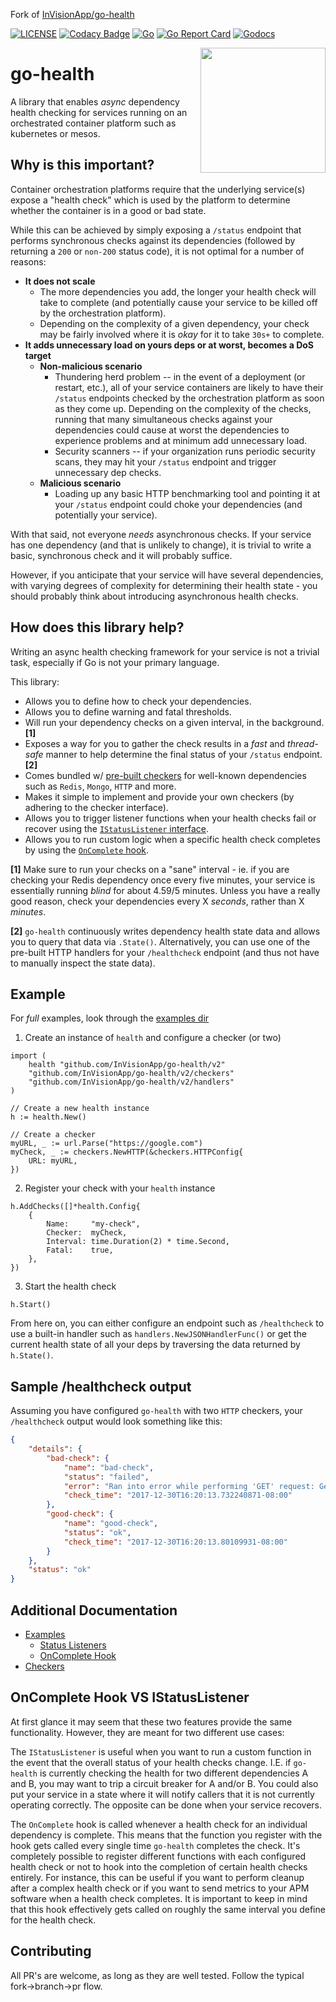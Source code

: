 Fork of [InVisionApp/go-health](https://github.com/InVisionApp/go-health)

[![LICENSE](https://img.shields.io/badge/license-MIT-orange.svg)](LICENSE)
[![Codacy Badge](https://app.codacy.com/project/badge/Grade/36e8461d0fda47f499bf7cc6801e9603)](https://app.codacy.com/gh/helios-ag/go-health/dashboard?utm_source=gh&utm_medium=referral&utm_content=&utm_campaign=Badge_grade)
[![Go](https://github.com/helios-ag/go-health/actions/workflows/tests.yml/badge.svg)](https://github.com/helios-ag/go-health/actions/workflows/tests.yml)
[![Go Report Card](https://goreportcard.com/badge/github.com/helios-ag/go-health)](https://goreportcard.com/report/github.com/helios-ag/go-health)
[![Godocs](https://img.shields.io/badge/golang-documentation-blue.svg)](https://godoc.org/github.com/helios-ag/go-health)

<img align="right" src="images/go-health.svg" width="200">

# go-health
A library that enables *async* dependency health checking for services running on an orchestrated container platform such as kubernetes or mesos.

## Why is this important?
Container orchestration platforms require that the underlying service(s) expose a "health check" which is used by the platform to determine whether the container is in a good or bad state.

While this can be achieved by simply exposing a `/status` endpoint that performs synchronous checks against its dependencies (followed by returning a `200` or `non-200` status code), it is not optimal for a number of reasons:

* **It does not scale**
    + The more dependencies you add, the longer your health check will take to complete (and potentially cause your service to be killed off by the orchestration platform).
    + Depending on the complexity of a given dependency, your check may be fairly involved where it is _okay_ for it to take `30s+` to complete.
* **It adds unnecessary load on yours deps or at worst, becomes a DoS target**
    + **Non-malicious scenario**
        + Thundering herd problem -- in the event of a deployment (or restart, etc.), all of your service containers are likely to have their `/status` endpoints checked by the orchestration platform as soon as they come up. Depending on the complexity of the checks, running that many simultaneous checks against your dependencies could cause at worst the dependencies to experience problems and at minimum add unnecessary load.
        + Security scanners -- if your organization runs periodic security scans, they may hit your `/status` endpoint and trigger unnecessary dep checks.
    + **Malicious scenario**
        + Loading up any basic HTTP benchmarking tool and pointing it at your `/status` endpoint could choke your dependencies (and potentially your service).

With that said, not everyone _needs_ asynchronous checks. If your service has one dependency (and that is unlikely to change), it is trivial to write a basic, synchronous check and it will probably suffice.

However, if you anticipate that your service will have several dependencies, with varying degrees of complexity for determining their health state - you should probably think about introducing asynchronous health checks.

## How does this library help?
Writing an async health checking framework for your service is not a trivial task, especially if Go is not your primary language.

This library:

* Allows you to define how to check your dependencies.
* Allows you to define warning and fatal thresholds.
* Will run your dependency checks on a given interval, in the background. **[1]**
* Exposes a way for you to gather the check results in a *fast* and *thread-safe* manner to help determine the final status of your `/status` endpoint. **[2]**
* Comes bundled w/ [pre-built checkers](/checkers) for well-known dependencies such as `Redis`, `Mongo`, `HTTP` and more.
* Makes it simple to implement and provide your own checkers (by adhering to the checker interface).
* Allows you to trigger listener functions when your health checks fail or recover using the [`IStatusListener` interface](#oncomplete-hook-vs-istatuslistener).
* Allows you to run custom logic when a specific health check completes by using the [`OnComplete` hook](#oncomplete-hook-vs-istatuslistener).

**[1]** Make sure to run your checks on a "sane" interval - ie. if you are checking your
Redis dependency once every five minutes, your service is essentially running _blind_
for about 4.59/5 minutes. Unless you have a really good reason, check your dependencies
every X _seconds_, rather than X _minutes_.

**[2]** `go-health` continuously writes dependency health state data and allows
you to query that data via `.State()`. Alternatively, you can use one of the
pre-built HTTP handlers for your `/healthcheck` endpoint (and thus not have to
manually inspect the state data).

## Example

For _full_ examples, look through the [examples dir](examples/)

1. Create an instance of `health` and configure a checker (or two)

```golang
import (
	health "github.com/InVisionApp/go-health/v2"
	"github.com/InVisionApp/go-health/v2/checkers"
	"github.com/InVisionApp/go-health/v2/handlers"
)

// Create a new health instance
h := health.New()

// Create a checker
myURL, _ := url.Parse("https://google.com")
myCheck, _ := checkers.NewHTTP(&checkers.HTTPConfig{
    URL: myURL,
})
```

2. Register your check with your `health` instance

```golang
h.AddChecks([]*health.Config{
    {
        Name:     "my-check",
        Checker:  myCheck,
        Interval: time.Duration(2) * time.Second,
        Fatal:    true,
    },
})
```

3. Start the health check

```golang
h.Start()
```

From here on, you can either configure an endpoint such as `/healthcheck` to use a built-in handler such as `handlers.NewJSONHandlerFunc()` or get the current health state of all your deps by traversing the data returned by `h.State()`.

## Sample /healthcheck output
Assuming you have configured `go-health` with two `HTTP` checkers, your `/healthcheck`
output would look something like this:

```json
{
    "details": {
        "bad-check": {
            "name": "bad-check",
            "status": "failed",
            "error": "Ran into error while performing 'GET' request: Get google.com: unsupported protocol scheme \"\"",
            "check_time": "2017-12-30T16:20:13.732240871-08:00"
        },
        "good-check": {
            "name": "good-check",
            "status": "ok",
            "check_time": "2017-12-30T16:20:13.80109931-08:00"
        }
    },
    "status": "ok"
}
```

## Additional Documentation
* [Examples](/examples)
  * [Status Listeners](/examples/status-listener)
  * [OnComplete Hook](/examples/on-complete-hook)
* [Checkers](/checkers)

## OnComplete Hook VS IStatusListener
At first glance it may seem that these two features provide the same functionality. However, they are meant for two different use cases:

The `IStatusListener` is useful when you want to run a custom function in the event that the overall status of your health checks change. I.E. if `go-health` is currently checking the health for two different dependencies A and B, you may want to trip a circuit breaker for A and/or B. You could also put your service in a state where it will notify callers that it is not currently operating correctly. The opposite can be done when your service recovers.

The `OnComplete` hook is called whenever a health check for an individual dependency is complete. This means that the function you register with the hook gets called every single time `go-health` completes the check. It's completely possible to register different functions with each configured health check or not to hook into the completion of certain health checks entirely. For instance, this can be useful if you want to perform cleanup after a complex health check or if you want to send metrics to your APM software when a health check completes. It is important to keep in mind that this hook effectively gets called on roughly the same interval you define for the health check.

## Contributing
All PR's are welcome, as long as they are well tested. Follow the typical fork->branch->pr flow.
